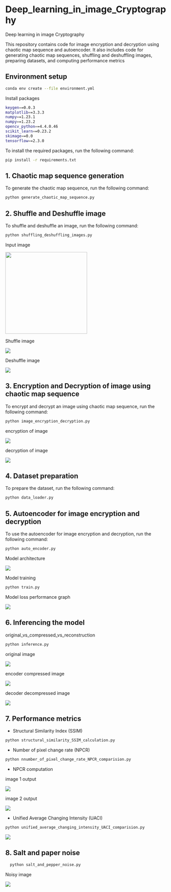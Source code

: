 # Deep_learning_in_image_Cryptography
Deep learning in image Cryptography

This repository contains code for image encryption and decryption using chaotic map sequence and autoencoder. It also includes code for generating chaotic map sequences, shuffling and deshuffling images, preparing datasets, and computing performance metrics
## Environment setup
```bash
conda env create --file environment.yml
```
Install packages
```bash
keygen==0.0.3
matplotlib==3.3.3
numpy==1.23.1
numpy==1.23.2
opencv_python==4.4.0.46
scikit_learn==0.23.2
skimage==0.0
tensorflow==2.3.0
```

To install the required packages, run the following command:

```bash
pip install -r requirements.txt
```
## 1. Chaotic map sequence generation
To generate the chaotic map sequence, run the following command:
```bash
python generate_chaotic_map_sequence.py
```
## 2. Shuffle and Deshuffle image
To shuffle and deshuffle an image, run the following command:
```bash 
python shuffling_deshuffling_images.py
```
 Input image

<img src="images/input_samples/lena_gray.gif" width="256" height="256">
<!-- ![](images/input_samples/lena_gray.gif) -->

Shuffle image 

![](images/shuffled_deshuffled_image/Lena_shuffled_image.png)

Deshuffle image

![](images/shuffled_deshuffled_image/Lena_deshuffled_image.png)

## 3. Encryption and Decryption of image using chaotic map sequence
To encrypt and decrypt an image using chaotic map sequence, run the following command:
```bash
python image_encryption_decryption.py
```
encryption of image

![](images/encrypted_decrypted_images/Lena_encrypted_image.png)

decryption of image

![](images/encrypted_decrypted_images/Lena_decrypted_image.png)

## 4. Dataset preparation 
To prepare the dataset, run the following command:
```bash
python data_loader.py
```

## 5. Autoencoder for image encryption and decryption
To use the autoencoder for image encryption and decryption, run the following command:
```bash
python auto_encoder.py
```

Model architecture

![](images/model_architecture_and_performances/autoencoder_architecture.png)


Model training
```bash
python train.py
```
Model loss performance graph

![](images/model_architecture_and_performances/loss_graph.png)

## 6. Inferencing the model

original_vs_compressed_vs_reconstruction

```bash
python inference.py
```
original image

![](images/model_architecture_and_performances/original_image.png)

encoder compressed image

![](images/model_architecture_and_performances/compressed_encoded_image.png)

decoder decompressed image

![](images/model_architecture_and_performances/decompressed_decoded_image.png)

## 7. Performance metrics

- Structural Similarity Index (SSIM)

```bash
python structural_similarity_SSIM_calculation.py
```
- Number of pixel change rate (NPCR)

```bash
python nnumber_of_pixel_change_rate_NPCR_comparision.py
```
- NPCR computation

image 1 output

![](images/NPCR_images/NPCR_difference_1_LENA.png)

image 2 output

![](images/NPCR_images/NPCR_difference_2_LENA.png)

- Unified Average Changing Intensity (UACI)

```bash
python unified_average_changing_intensity_UACI_comparision.py
```
![](images/UACI_images/UACI_difference_LENA.png)

## 8. Salt and paper noise
    
 ```bash
   python salt_and_pepper_noise.py
```

Noisy image

   ![](images/noisy_images/lena_noisy.png)